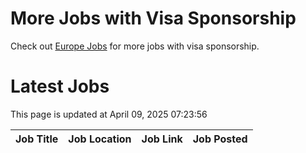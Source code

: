 # More Jobs with Visa Sponsorship

Check out [Europe Jobs](https://github.com/sureshparimi/europejobs#latest-jobs) for more jobs with visa sponsorship.

# Latest Jobs

This page is updated at April 09, 2025 07:23:56

| Job Title | Job Location | Job Link | Job Posted |
| --- | --- | --- | --- |
